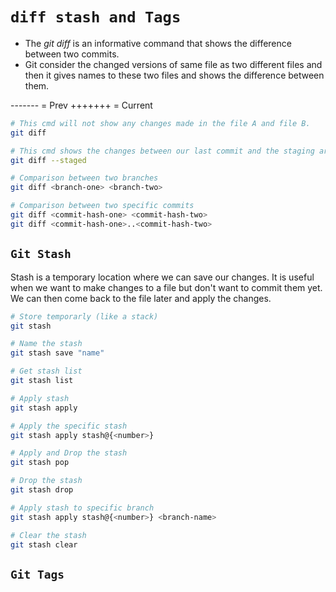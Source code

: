 # `diff stash and Tags`

- The _git diff_ is an informative command that shows the difference between two commits.
- Git consider the changed versions of same file as two different files and then it gives names to these two files and shows the difference between them.

------- = Prev
+++++++ = Current

```bash
# This cmd will not show any changes made in the file A and file B.
git diff

# This cmd shows the changes between our last commit and the staging area (changes are staged and ready to be commited.)
git diff --staged

# Comparison between two branches
git diff <branch-one> <branch-two>

# Comparison between two specific commits
git diff <commit-hash-one> <commit-hash-two>
git diff <commit-hash-one>..<commit-hash-two>
```

## `Git Stash`

Stash is a temporary location where we can save our changes. It is useful when we want to make changes to a file but don't want to commit them yet. We can then come back to the file later and apply the changes.

```bash
# Store temporarly (like a stack)
git stash

# Name the stash
git stash save "name"

# Get stash list
git stash list

# Apply stash
git stash apply

# Apply the specific stash
git stash apply stash@{<number>}

# Apply and Drop the stash
git stash pop

# Drop the stash
git stash drop

# Apply stash to specific branch
git stash apply stash@{<number>} <branch-name>

# Clear the stash
git stash clear
```

## `Git Tags`
